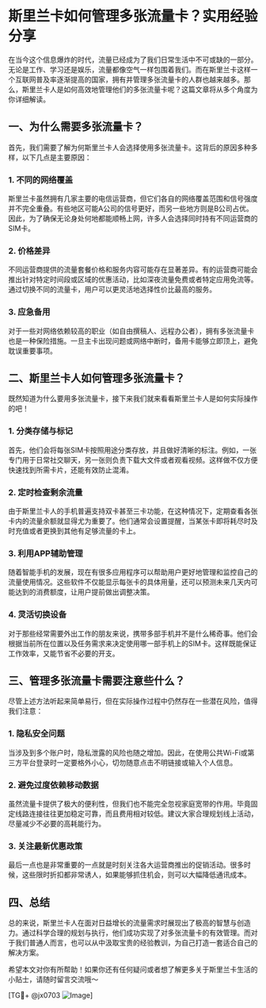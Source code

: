 # 斯里兰卡如何管理多张流量卡？实用经验分享

在当今这个信息爆炸的时代，流量已经成为了我们日常生活中不可或缺的一部分。无论是工作、学习还是娱乐，流量都像空气一样包围着我们。而在斯里兰卡这样一个互联网普及率逐渐提高的国家，拥有并管理多张流量卡的人群也越来越多。那么，斯里兰卡人是如何高效地管理他们的多张流量卡呢？这篇文章将从多个角度为你详细解读。

## 一、为什么需要多张流量卡？

首先，我们需要了解为何斯里兰卡人会选择使用多张流量卡。这背后的原因多种多样，以下几点是主要原因：

### 1. **不同的网络覆盖**
斯里兰卡虽然拥有几家主要的电信运营商，但它们各自的网络覆盖范围和信号强度并不完全重叠。有些地区可能A公司的信号更好，而另一些地方则是B公司占优。因此，为了确保无论身处何地都能顺畅上网，许多人会选择同时持有不同运营商的SIM卡。

### 2. **价格差异**
不同运营商提供的流量套餐价格和服务内容可能存在显著差异。有的运营商可能会推出针对特定时间段或区域的优惠活动，比如深夜流量免费或者特定应用免流等。通过切换不同的流量卡，用户可以更灵活地选择性价比最高的服务。

### 3. **应急备用**
对于一些对网络依赖较高的职业（如自由撰稿人、远程办公者），拥有多张流量卡也是一种保险措施。一旦主卡出现问题或网络中断时，备用卡能够立即顶上，避免耽误重要事项。

## 二、斯里兰卡人如何管理多张流量卡？

既然知道为什么要用多张流量卡，接下来我们就来看看斯里兰卡人是如何实际操作的吧！

### 1. **分类存储与标记**
首先，他们会将每张SIM卡按照用途分类存放，并且做好清晰的标注。例如，一张专门用于日常社交聊天，另一张则负责下载大文件或者观看视频。这样做不仅方便快速找到所需卡片，还能有效防止混淆。

### 2. **定时检查剩余流量**
由于斯里兰卡人的手机普遍支持双卡甚至三卡功能，在这种情况下，定期查看各张卡内的流量余额就显得尤为重要了。他们通常会设置提醒，当某张卡即将耗尽时及时充值或者更换到其他有足够流量的卡上。

### 3. **利用APP辅助管理**
随着智能手机的发展，现在有很多应用程序可以帮助用户更好地管理和监控自己的流量使用情况。这些软件不仅能显示每张卡的具体用量，还可以预测未来几天内可能达到的消费额度，让用户提前做出调整决策。

### 4. **灵活切换设备**
对于那些经常需要外出工作的朋友来说，携带多部手机并不是什么稀奇事。他们会根据当前所在位置以及任务需求来决定使用哪一部手机上的SIM卡。这样既能保证工作效率，又能节省不必要的开支。

## 三、管理多张流量卡需要注意些什么？

尽管上述方法听起来简单易行，但在实际操作过程中仍然存在一些潜在风险，值得我们注意：

### 1. **隐私安全问题**
当涉及到多个账户时，隐私泄露的风险也随之增加。因此，在使用公共Wi-Fi或第三方平台登录时一定要格外小心，切勿随意点击不明链接或输入个人信息。

### 2. **避免过度依赖移动数据**
虽然流量卡提供了极大的便利性，但我们也不能完全忽视家庭宽带的作用。毕竟固定线路连接往往更加稳定可靠，而且费用相对较低。建议大家合理规划线上活动，尽量减少不必要的高耗能行为。

### 3. **关注最新优惠政策**
最后一点也是非常重要的一点就是时刻关注各大运营商推出的促销活动。很多时候，这些限时折扣都非常诱人，如果能够抓住机会，则可以大幅降低通讯成本。

## 四、总结

总的来说，斯里兰卡人在面对日益增长的流量需求时展现出了极高的智慧与创造力。通过科学合理的规划与执行，他们成功实现了对多张流量卡的有效管理。而对于我们普通人而言，也可以从中汲取宝贵的经验教训，为自己打造一套适合自己的解决方案。

希望本文对你有所帮助！如果你还有任何疑问或者想了解更多关于斯里兰卡生活的小贴士，请随时留言交流哦～

[TG💪+ @jx0703 ![Image](https://github.com/user-attachments/assets/dbca1d08-cadb-493c-b0ec-ad6f7a83f270)]